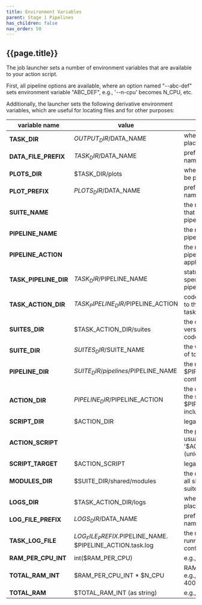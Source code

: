 ```yaml
---
title: Environment Variables
parent: Stage 1 Pipelines
has_children: false
nav_order: 50
---
```


## {{page.title}}

The job launcher sets a number of environment variables that are available
to your action script. 

First, all pipeline options are available, where an option named "--abc-def" 
sets environment variable "ABC_DEF", e.g., '--n-cpu' becomes N_CPU, etc.

Additionally, the launcher sets the following derivative environment variables,
which are useful for locating files and for other purposes:

| variable name | value | description |
|---------------|---------------|-------------|
| **TASK_DIR**          | $OUTPUT_DIR/$DATA_NAME | where output files should be placed |
| **DATA_FILE_PREFIX**  | $TASK_DIR/$DATA_NAME   | prefix to use for output file names |
| **PLOTS_DIR**         | $TASK_DIR/plots        | where output plots should be placed |
| **PLOT_PREFIX**       | $PLOTS_DIR/$DATA_NAME  | prefix to use for output plot names |
| **SUITE_NAME**        | | the name of the tool suite that carries the running pipeline |
| **PIPELINE_NAME**     | | the name of the running pipeline |
| **PIPELINE_ACTION**   | | the name of the running pipeline action being applied to $DATA_NAME |
| **TASK_PIPELINE_DIR** | $TASK_DIR/$PIPELINE_NAME            | status, code and log files specific to the running pipeline and task |
| **TASK_ACTION_DIR**   | $TASK_PIPELINE_DIR/$PIPELINE_ACTION | code and log files specific to the running action and task |
| **SUITES_DIR**        | $TASK_ACTION_DIR/suites                | the directory where working versions of accessible MDI code suites are found |
| **SUITE_DIR**         | $SUITES_DIR/$SUITE_NAME                | the working root directory of tool suite $SUITE_NAME |
| **PIPELINE_DIR**      | $SUITE_DIR/pipelines/$PIPELINE_NAME    | the root directory of pipeline $PIPELINE_NAME, which contains 'pipeline.yml' |
| **ACTION_DIR**        | $PIPELINE_DIR/$PIPELINE_ACTION         | the directory that contains the scripts for action $PIPELINE_ACTION, including 'Workflow.sh' |
| **SCRIPT_DIR**        | $ACTION_DIR                            | legacy synonym for above |
| **ACTION_SCRIPT**     |                                        | the primary action script, usually '$ACTION_DIR/Workflow.sh' (unless overridden) |
| **SCRIPT_TARGET**     | $ACTION_SCRIPT                         | legacy synonym for above |
| **MODULES_DIR**       | $SUITE_DIR/shared/modules              | the directory that contains all shared code modules in suite $SUITE_NAME |
| **LOGS_DIR**          | $TASK_ACTION_DIR/logs | where log files should be placed |
| **LOG_FILE_PREFIX**   | $LOGS_DIR/$DATA_NAME  | prefix to use for log file names |
| **TASK_LOG_FILE**     | $LOG_FILE_PREFIX.$PIPELINE_NAME. $PIPELINE_ACTION.task.log | the main log file for a running task; starts with job config YAML |
| **RAM_PER_CPU_INT**   | int($RAM_PER_CPU)                     | e.g., 1M becomes 1000000 |
| **TOTAL_RAM_INT**     | $RAM_PER_CPU_INT * $N_CPU             | RAM available to entire job, e.g., 1000000 * 4 = 4000000 |
| **TOTAL_RAM**         | $TOTAL_RAM_INT (as string)            | e.g., 4000000 becomes 4M |
